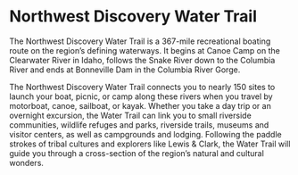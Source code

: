 # Northwest Discovery Water Trail

The Northwest Discovery Water Trail is a 367-mile recreational boating route on the region’s defining waterways.  It begins at Canoe Camp on the Clearwater River in Idaho, follows the Snake River down to the Columbia River and ends at Bonneville Dam in the Columbia River Gorge.

The Northwest Discovery Water Trail connects you to nearly 150 sites to launch your boat, picnic, or camp along these rivers when you travel by motorboat, canoe, sailboat, or kayak.  Whether you take a day trip or an overnight excursion, the Water Trail can link you to small riverside communities, wildlife refuges and parks, riverside trails, museums and visitor centers, as well as campgrounds and lodging.  Following the paddle strokes of tribal cultures and explorers like Lewis & Clark, the Water Trail will guide you through a cross-section of the region’s natural and cultural wonders.